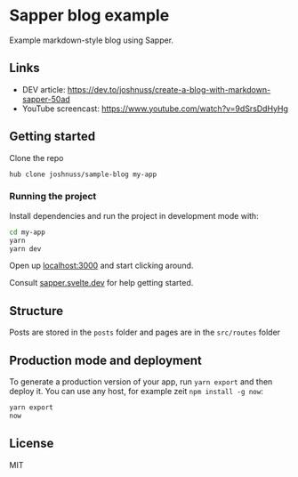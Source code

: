 # Sapper blog example

Example markdown-style blog using Sapper.

## Links

- DEV article: https://dev.to/joshnuss/create-a-blog-with-markdown-sapper-50ad
- YouTube screencast: https://www.youtube.com/watch?v=9dSrsDdHyHg

## Getting started

Clone the repo

```
hub clone joshnuss/sample-blog my-app
```

### Running the project

Install dependencies and run the project in development mode with:

```bash
cd my-app
yarn
yarn dev
```

Open up [localhost:3000](http://localhost:3000) and start clicking around.

Consult [sapper.svelte.dev](https://sapper.svelte.dev) for help getting started.


## Structure

Posts are stored in the `posts` folder and pages are in the `src/routes` folder


## Production mode and deployment

To generate a production version of your app, run `yarn export` and then deploy it. You can use any host, for example zeit `npm install -g now`: 

```bash
yarn export
now
```

## License

MIT
